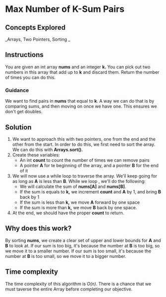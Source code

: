 # Max Number of K-Sum Pairs
## Concepts Explored
_Arrays, Two Pointers, Sorting _

## Instructions
You are given an int array **nums** and an integer **k.** You can pick out two numbers in this array that add up to **k** and discard them. Return the number of times you can do this.

### Guidance
We want to find pairs in **nums** that equal to **k**. A way we can do that is by comparing sums, and then moving on once we have one. This ensures we don't get doubles.

## Solution
1. We want to approach this with two pointers, one from the end and the other from the start. In order to do this, we first need to sort the array. We can do this with **Arrays.sort().**
2. Create these variables:
   * An int **count** to count the number of times we can remove pairs
   * A pointer **A** for te beginning of the array, and a pointer **B** for the end of it
3. We will now use a while loop to traverse the array. We'll keep going for as long as **A** is less than **B**. While we loop , we'll do the following:
   * We will calculate the sum of **nums[A]** and **nums[B]**.
   * If the sum is equals to **k,** we increment **count** and **A** by 1, and bring **B** back by 1
   * If the sum is less than **k,** we move **A** forward by one space
   * If the sum is more than **k,** we move **B** back by one space.
4. At the end, we should have the proper **count** to return.

## Why does this work?
By sorting **nums**, we create a clear set of upper and lower bounds for **A** and **B** to look at. If our sum is too big, it's because the number at **B** is too big, so we move it to a smaller number. If our sum is too small, it's because the number at **B** is too small, so we move it to a bigger number.

## Time complexity
The time complexity of this algorithm is _O(n)_. There is a chance that we must taverse the entire Array before completing our objective.
